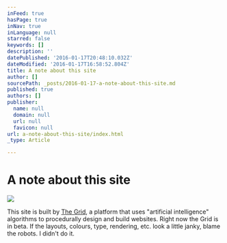 ```yaml
---
inFeed: true
hasPage: true
inNav: true
inLanguage: null
starred: false
keywords: []
description: ''
datePublished: '2016-01-17T20:48:10.032Z'
dateModified: '2016-01-17T16:58:52.804Z'
title: A note about this site
author: []
sourcePath: _posts/2016-01-17-a-note-about-this-site.md
published: true
authors: []
publisher:
  name: null
  domain: null
  url: null
  favicon: null
url: a-note-about-this-site/index.html
_type: Article

---
```

# A note about this site
![](https://the-grid-user-content.s3-us-west-2.amazonaws.com/86be4418-2b25-4f74-b3cd-8911edbb1422.jpg)

This site is built by [The Grid][0], a platform that uses "artificial intelligence" algorithms to procedurally design and build websites. Right now the Grid is in beta. If the layouts, colours, type, rendering, etc. look a little janky, blame the robots. I didn't do it. 

[0]: https://thegrid.io/